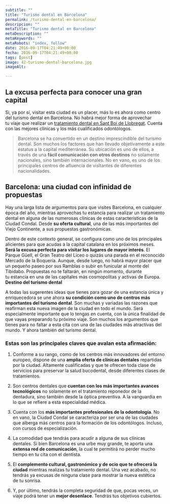 ```yaml
---
subtitle: ""
title: "Turismo dental en Barcelona"    
permalink: /turismo-dental-en-barcelona/
descripcion: ""
metaTitle: "Turismo dental en Barcelona"
metaDescription: ""
metaKeywords: ""
metaRobots: "index, follow"
date: 2016-09-17T04:21:49+00:00
fecha: 2016-09-17T04:21:49+00:00
tags: [post]
image: 42-turismo-dental-barcelona.jpg
imageAlt: 

---
```



La excusa perfecta para conocer una gran capital
----


Si, ya por sí, visitar esta ciudad es un placer, más lo es ahora como centro del turismo dental en Barcelona. No habrá mejor forma de aprovechar tu viaje que realizar un [tratamiento dental en Sant Boi de Llobregat](http://centredentalbaste.com/). Cuenta con las mejores clínicas y los más cualificados odontólogos.


> Barcelona se ha convertido en un destino imprescindible del turismo dental. Son muchos los factores que han llevado objetivamente a este estatus a la capital mediterránea. Su ubicación es uno de ellos, a través de una **fácil comunicación con otros destinos** no solamente nacionales, sino también internacionales. No en vano, es uno de los principales centros de afluencia de visitantes de diferentes nacionalidades.


## Barcelona: una ciudad con infinidad de propuestas



Hay una larga lista de argumentos para que visites Barcelona, en cualquier época del año, mientras aprovechas tu estancia para realizar un tratamiento dental en alguna de las numerosas clínicas de estas características de la Ciudad Condal. Desde **su oferta cultural**, una de las más importantes del Viejo Continente, a sus propuestas gastronómicas.

Dentro de este contexto general, se configura como uno de los principales alicientes para que acudas a la capital catalana en los próximos meses. **Será la excusa perfecta para visitar los lugares de mayor interés**. El Parque Güell, el Gran Teatro del Liceo o quizás una parada en el reconocido Mercado de la Boquería. Aunque, desde luego, no habrá mayor placer que un pequeño paseo por sus Ramblas o subir en funicular al monte del Tibidabo. Propuestas no te faltarán, en ningún momento, durante tu estancia en una de las capitales más cosmopolitas y activas de Europa.
**Destino del turismo dental**


A todas las sugerentes ideas que tienes para gozar de una estancia única y enriquecedora se une ahora **su condición como uno de centros más importantes del turismo dental**. Son muchas y variadas las razones que reafirman esta nueva imagen de la ciudad en todo el mundo. Será especialmente importante que lo tengas en cuenta, con la única finalidad de que vayas preparando tu próximo viaje. Son muchos los argumentos que tienes para no faltar a esta cita con una de las ciudades más atractivas del mundo. Y ahora también del turismo dental.
### Estas son las principales claves que avalan esta afirmación:


1. Conforme a su rango, como de los centros más innovadores del entorno europeo, dispone de una **amplia oferta de clínicas dentales** repartidas por la ciudad. Altamente cualificadas y que te ofrecen toda clase de servicios para preservar la salud bucodental, desde diferentes clases de tratamientos.

2. Son centros dentales que **cuentan con los más importantes avances tecnológicos** no solamente en el tratamiento reponedor de la dentadura, sino también desde la óptica preventiva. A la vanguardia en lo que se refiere a esta especialidad médica.

3. Cuenta con los **más importantes profesionales de la odontología**. No en vano, la Ciudad Condal se caracteriza por ser una de las ciudades que alberga más centros para la formación de los odontólogos. Incluso, con cursos de especialización.

4. La comodidad que tendrás para acudir a alguna de sus clínicas dentales. Si bien Barcelona es una urbe muy grande, te aporta una **extensa red de comunicación**, la cual te permitirá no perder mucho tiempo en tu cita con el dentista.

5. El **complemento cultural, gastronómico y de ocio que te ofrecerá la ciudad** mientras realizas tu tratamiento dental. Una vez acabado, no tendrás ya excusas de ninguna clase para mostrar la nueva estética de tu sonrisa.

6. Y, por último, tendrás la completa seguridad de que, pocas veces, un viaje podrá tener un **mejor desenlace**. Tendrás tus objetivos cubiertos.

 
